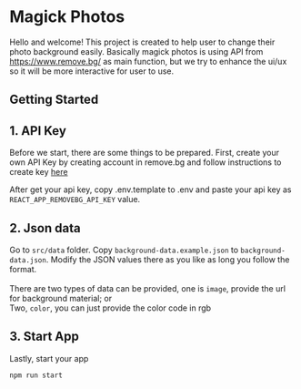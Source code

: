# Magick Photos

Hello and welcome! This project is created to help user to change their photo background easily. Basically magick photos is using API from https://www.remove.bg/ as main function, but we try to enhance the ui/ux so it will be more interactive for user to use.

## Getting Started
## 1. API Key
Before we start, there are some things to be prepared. First, create your own API Key by creating account in remove.bg and follow instructions to create key [here](https://www.remove.bg/api#remove-background)

After get your api key, copy .env.template to .env and paste your api key as `REACT_APP_REMOVEBG_API_KEY` value.

## 2. Json data
Go to `src/data` folder. Copy `background-data.example.json` to `background-data.json`. Modify the JSON values there as you like as long you follow the format.\
\
There are two types of data can be provided, one is `image`, provide the url for background material; or\
Two, `color`, you can just provide the color code in rgb

## 3. Start App
Lastly, start your app
```
npm run start
```
